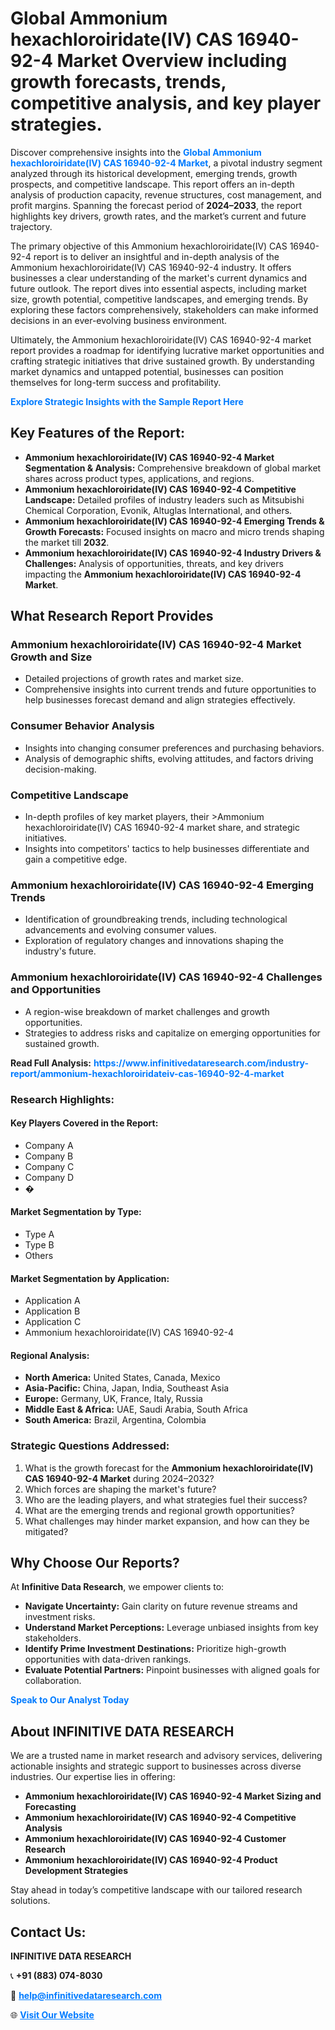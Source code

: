 <h1>Global Ammonium hexachloroiridate(IV) CAS 16940-92-4 Market Overview including growth forecasts, trends, competitive analysis, and key player strategies.</h1>
<p>
Discover comprehensive insights into the 
<a href="https://www.infinitivedataresearch.com/industry-report/ammonium-hexachloroiridateiv-cas-16940-92-4-market" rel="dofollow" style="color: #007BFF; text-decoration: none;"><strong>Global Ammonium hexachloroiridate(IV) CAS 16940-92-4 Market</strong></a>, a pivotal industry segment analyzed through its historical development, emerging trends, growth prospects, and competitive landscape. This report offers an in-depth analysis of production capacity, revenue structures, cost management, and profit margins. Spanning the forecast period of <strong>2024–2033</strong>, the report highlights key drivers, growth rates, and the market’s current and future trajectory.
</p>
<p>
The primary objective of this Ammonium hexachloroiridate(IV) CAS 16940-92-4 report is to deliver an insightful and in-depth analysis of the Ammonium hexachloroiridate(IV) CAS 16940-92-4 industry. It offers businesses a clear understanding of the market's current dynamics and future outlook. The report dives into essential aspects, including market size, growth potential, competitive landscapes, and emerging trends. By exploring these factors comprehensively, stakeholders can make informed decisions in an ever-evolving business environment.
</p>
<p>
Ultimately, the Ammonium hexachloroiridate(IV) CAS 16940-92-4 market report provides a roadmap for identifying lucrative market opportunities and crafting strategic initiatives that drive sustained growth. By understanding market dynamics and untapped potential, businesses can position themselves for long-term success and profitability.
</p>
<p>
<a href="https://www.infinitivedataresearch.com/request-sample/reportId=111775" style="color: #007BFF; text-decoration: none;"><strong>Explore Strategic Insights with the Sample Report Here</strong></a>
</p>

<h2>Key Features of the Report:</h2>
<ul>
<li><strong>Ammonium hexachloroiridate(IV) CAS 16940-92-4 Market Segmentation & Analysis:</strong> Comprehensive breakdown of global market shares across product types, applications, and regions.</li>
<li><strong>Ammonium hexachloroiridate(IV) CAS 16940-92-4 Competitive Landscape:</strong> Detailed profiles of industry leaders such as Mitsubishi Chemical Corporation, Evonik, Altuglas International, and others.</li>
<li><strong>Ammonium hexachloroiridate(IV) CAS 16940-92-4 Emerging Trends & Growth Forecasts:</strong> Focused insights on macro and micro trends shaping the market till <strong>2032</strong>.</li>
<li><strong>Ammonium hexachloroiridate(IV) CAS 16940-92-4 Industry Drivers & Challenges:</strong> Analysis of opportunities, threats, and key drivers impacting the <strong>Ammonium hexachloroiridate(IV) CAS 16940-92-4 Market</strong>.</li>
</ul>

<h2>What Research Report Provides</h2>
<h3>Ammonium hexachloroiridate(IV) CAS 16940-92-4 Market Growth and Size</h3>
<ul>
<li>Detailed projections of growth rates and market size.</li>
<li>Comprehensive insights into current trends and future opportunities to help businesses forecast demand and align strategies effectively.</li>
</ul>

<h3>Consumer Behavior Analysis</h3>
<ul>
<li>Insights into changing consumer preferences and purchasing behaviors.</li>
<li>Analysis of demographic shifts, evolving attitudes, and factors driving decision-making.</li>
</ul>

<h3>Competitive Landscape</h3>
<ul>
<li>In-depth profiles of key market players, their >Ammonium hexachloroiridate(IV) CAS 16940-92-4 market share, and strategic initiatives.</li>
<li>Insights into competitors' tactics to help businesses differentiate and gain a competitive edge.</li>
</ul>

<h3>Ammonium hexachloroiridate(IV) CAS 16940-92-4 Emerging Trends</h3>
<ul>
<li>Identification of groundbreaking trends, including technological advancements and evolving consumer values.</li>
<li>Exploration of regulatory changes and innovations shaping the industry's future.</li>
</ul>

<h3>Ammonium hexachloroiridate(IV) CAS 16940-92-4 Challenges and Opportunities</h3>
<ul>
<li>A region-wise breakdown of market challenges and growth opportunities.</li>
<li>Strategies to address risks and capitalize on emerging opportunities for sustained growth.</li>
</ul>
<p><strong>Read Full Analysis:</strong> <a href="https://www.infinitivedataresearch.com/industry-report/ammonium-hexachloroiridateiv-cas-16940-92-4-market" rel="dofollow" style="color: #007BFF; text-decoration: none;"><strong>https://www.infinitivedataresearch.com/industry-report/ammonium-hexachloroiridateiv-cas-16940-92-4-market</strong></a></p>
<h3>Research Highlights:</h3>
<h4>Key Players Covered in the Report:</h4>
<ul><li>Company A</li><li>Company B</li><li>Company C</li><li>Company D</li><li>�</li></ul>
<h4>Market Segmentation by Type:</h4>
<ul><li>Type A</li><li>Type B</li><li>Others</li></ul>
<h4>Market Segmentation by Application:</h4>
<ul><li>Application A</li><li>Application B</li><li>Application C</li><li>Ammonium hexachloroiridate(IV) CAS 16940-92-4</li></ul>

<h4>Regional Analysis:</h4>
<ul>
<li><strong>North America:</strong> United States, Canada, Mexico</li>
<li><strong>Asia-Pacific:</strong> China, Japan, India, Southeast Asia</li>
<li><strong>Europe:</strong> Germany, UK, France, Italy, Russia</li>
<li><strong>Middle East & Africa:</strong> UAE, Saudi Arabia, South Africa</li>
<li><strong>South America:</strong> Brazil, Argentina, Colombia</li>
</ul>

<h3>Strategic Questions Addressed:</h3>
<ol>
<li>What is the growth forecast for the <strong>Ammonium hexachloroiridate(IV) CAS 16940-92-4 Market</strong> during 2024–2032?</li>
<li>Which forces are shaping the market's future?</li>
<li>Who are the leading players, and what strategies fuel their success?</li>
<li>What are the emerging trends and regional growth opportunities?</li>
<li>What challenges may hinder market expansion, and how can they be mitigated?</li>
</ol>

<h2>Why Choose Our Reports?</h2>
<p>At <strong>Infinitive Data Research</strong>, we empower clients to:</p>
<ul>
<li><strong>Navigate Uncertainty:</strong> Gain clarity on future revenue streams and investment risks.</li>
<li><strong>Understand Market Perceptions:</strong> Leverage unbiased insights from key stakeholders.</li>
<li><strong>Identify Prime Investment Destinations:</strong> Prioritize high-growth opportunities with data-driven rankings.</li>
<li><strong>Evaluate Potential Partners:</strong> Pinpoint businesses with aligned goals for collaboration.</li>
</ul>
<p><a href="https://www.infinitivedataresearch.com/industry-report/ammonium-hexachloroiridateiv-cas-16940-92-4-market" rel="dofollow" style="color: #007BFF; text-decoration: none;"><strong>Speak to Our Analyst Today</strong></a></p>

<h2>About INFINITIVE DATA RESEARCH</h2>
<p>We are a trusted name in market research and advisory services, delivering actionable insights and strategic support to businesses across diverse industries. Our expertise lies in offering:</p>
<ul>
<li><strong>Ammonium hexachloroiridate(IV) CAS 16940-92-4 Market Sizing and Forecasting</strong></li>
<li><strong>Ammonium hexachloroiridate(IV) CAS 16940-92-4 Competitive Analysis</strong></li>
<li><strong>Ammonium hexachloroiridate(IV) CAS 16940-92-4 Customer Research</strong></li>
<li><strong>Ammonium hexachloroiridate(IV) CAS 16940-92-4 Product Development Strategies</strong></li>
</ul>
<p>Stay ahead in today’s competitive landscape with our tailored research solutions.</p>

<h2>Contact Us:</h2>
<p><strong>INFINITIVE DATA RESEARCH</strong></p>
<p>📞 <strong>+91 (883) 074-8030</strong></p>
<p>📧 <strong><a href="mailto:help@infinitivedataresearch.com" style="color: #007BFF;">help@infinitivedataresearch.com</a></strong></p>
<p>🌐 <strong><a href="https://www.infinitivedataresearch.com" rel="dofollow" style="color: #007BFF;">Visit Our Website</a></strong></p>